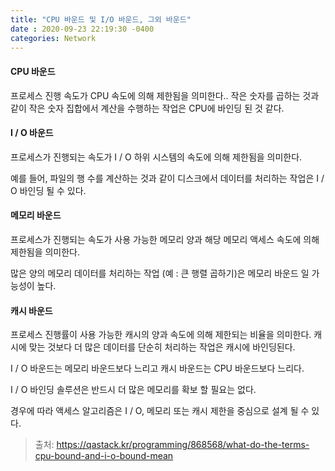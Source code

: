 ```yaml
---
title: "CPU 바운드 및 I/O 바운드, 그외 바운드"
date : 2020-09-23 22:19:30 -0400
categories: Network
---
```


#### CPU 바운드

프로세스 진행 속도가 CPU 속도에 의해 제한됨을 의미한다.. 작은 숫자를 곱하는 것과 같이 작은 숫자 집합에서 계산을 수행하는 작업은 CPU에 바인딩 된 것 같다.

#### I / O 바운드

프로세스가 진행되는 속도가 I / O 하위 시스템의 속도에 의해 제한됨을 의미한다. 

예를 들어, 파일의 행 수를 계산하는 것과 같이 디스크에서 데이터를 처리하는 작업은 I / O 바인딩 될 수 있다.

#### 메모리 바운드

프로세스가 진행되는 속도가 사용 가능한 메모리 양과 해당 메모리 액세스 속도에 의해 제한됨을 의미한다. 

많은 양의 메모리 데이터를 처리하는 작업 (예 : 큰 행렬 곱하기)은 메모리 바운드 일 가능성이 높다.

#### 캐시 바운드

프로세스 진행률이 사용 가능한 캐시의 양과 속도에 의해 제한되는 비율을 의미한다. 캐시에 맞는 것보다 더 많은 데이터를 단순히 처리하는 작업은 캐시에 바인딩된다.


I / O 바운드는 메모리 바운드보다 느리고 캐시 바운드는 CPU 바운드보다 느리다.

I / O 바인딩 솔루션은 반드시 더 많은 메모리를 확보 할 필요는 없다. 

경우에 따라 액세스 알고리즘은 I / O, 메모리 또는 캐시 제한을 중심으로 설계 될 수 있다.



> 출처: https://qastack.kr/programming/868568/what-do-the-terms-cpu-bound-and-i-o-bound-mean
